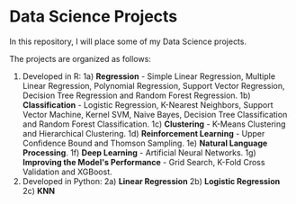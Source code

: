 # Data Science Projects

In this repository, I will place some of my Data Science projects.

The projects are organized as follows:
  1) Developed in R:
  1a) **Regression** - Simple Linear Regression, Multiple Linear Regression, Polynomial Regression, Support Vector Regression, Decision Tree Regression and Random Forest Regression.
  1b) **Classification** - Logistic Regression, K-Nearest Neighbors, Support Vector Machine, Kernel SVM, Naive Bayes, Decision Tree Classification and Random Forest Classification.
  1c) **Clustering** - K-Means Clustering and Hierarchical Clustering.
  1d) **Reinforcement Learning** - Upper Confidence Bound and Thomson Sampling.
  1e) **Natural Language Processing**.
  1f) **Deep Learning** - Artificial Neural Networks.
  1g) **Improving the Model's Performance** - Grid Search, K-Fold Cross Validation and XGBoost.
  2) Developed in Python:
  2a) **Linear Regression**
  2b) **Logistic Regression**
  2c) **KNN**
